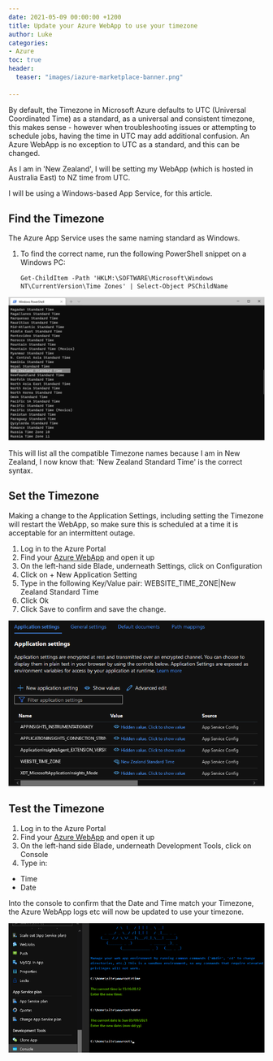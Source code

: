 ```yaml
---
date: 2021-05-09 00:00:00 +1200
title: Update your Azure WebApp to use your timezone
author: Luke
categories:
- Azure
toc: true
header:
  teaser: "images/iazure-marketplace-banner.png"

---
```

By default, the Timezone in Microsoft Azure defaults to UTC (Universal Coordinated Time) as a standard, as a universal and consistent timezone, this makes sense - however when troubleshooting issues or attempting to schedule jobs, having the time in UTC may add additional confusion. An Azure WebApp is no exception to UTC as a standard, and this can be changed.

As I am in 'New Zealand', I will be setting my WebApp (which is hosted in Australia East) to NZ time from UTC.

I will be using a Windows-based App Service, for this article.

## Find the Timezone

The Azure App Service uses the same naming standard as Windows.

1. To find the correct name, run the following PowerShell snippet on a Windows PC:

       Get-ChildItem -Path 'HKLM:\SOFTWARE\Microsoft\Windows NT\CurrentVersion\Time Zones' | Select-Object PSChildName

![](/uploads/windowsterminal_timezone.png)

This will list all the compatible Timezone names because I am in New Zealand, I now know that: 'New Zealand Standard Time' is the correct syntax.

## Set the Timezone

Making a change to the Application Settings, including setting the Timezone will restart the WebApp, so make sure this is scheduled at a time it is acceptable for an intermittent outage.

1. Log in to the Azure Portal
2. Find your [Azure WebApp]() and open it up
3. On the left-hand side Blade, underneath Settings, click on Configuration
4. Click on + New Application Setting
5. Type in the following Key/Value pair:
WEBSITE\_TIME\_ZONE|New Zealand Standard Time
6. Click Ok
7. Click Save to confirm and save the change.

![Azure WebApp - Timezone](/uploads/azurewebapp_appsettingstimezone.png "Azure WebApp - Timezone")

## Test the Timezone

1. Log in to the Azure Portal
2. Find your [Azure WebApp]() and open it up
3. On the left-hand side Blade, underneath Development Tools, click on Console
4. Type in:

* Time
* Date

Into the console to confirm that the Date and Time match your Timezone, the Azure WebApp logs etc will now be updated to use your timezone.

![Azure App Service - Console](/uploads/azurewebapp_console_date.png "Azure App Service - Console")